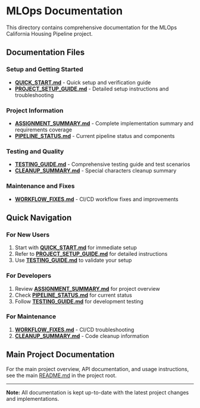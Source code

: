 # MLOps Documentation

This directory contains comprehensive documentation for the MLOps California Housing Pipeline project.

## Documentation Files

### Setup and Getting Started

- **[QUICK_START.md](QUICK_START.md)** - Quick setup and verification guide
- **[PROJECT_SETUP_GUIDE.md](PROJECT_SETUP_GUIDE.md)** - Detailed setup instructions and troubleshooting

### Project Information

- **[ASSIGNMENT_SUMMARY.md](ASSIGNMENT_SUMMARY.md)** - Complete implementation summary and requirements coverage
- **[PIPELINE_STATUS.md](PIPELINE_STATUS.md)** - Current pipeline status and components

### Testing and Quality

- **[TESTING_GUIDE.md](TESTING_GUIDE.md)** - Comprehensive testing guide and test scenarios
- **[CLEANUP_SUMMARY.md](CLEANUP_SUMMARY.md)** - Special characters cleanup summary

### Maintenance and Fixes

- **[WORKFLOW_FIXES.md](WORKFLOW_FIXES.md)** - CI/CD workflow fixes and improvements

## Quick Navigation

### For New Users

1. Start with **[QUICK_START.md](QUICK_START.md)** for immediate setup
2. Refer to **[PROJECT_SETUP_GUIDE.md](PROJECT_SETUP_GUIDE.md)** for detailed instructions
3. Use **[TESTING_GUIDE.md](TESTING_GUIDE.md)** to validate your setup

### For Developers

1. Review **[ASSIGNMENT_SUMMARY.md](ASSIGNMENT_SUMMARY.md)** for project overview
2. Check **[PIPELINE_STATUS.md](PIPELINE_STATUS.md)** for current status
3. Follow **[TESTING_GUIDE.md](TESTING_GUIDE.md)** for development testing

### For Maintenance

1. **[WORKFLOW_FIXES.md](WORKFLOW_FIXES.md)** - CI/CD troubleshooting
2. **[CLEANUP_SUMMARY.md](CLEANUP_SUMMARY.md)** - Code cleanup information

## Main Project Documentation

For the main project overview, API documentation, and usage instructions, see the main [README.md](../README.md) in the project root.

---

**Note:** All documentation is kept up-to-date with the latest project changes and implementations.
